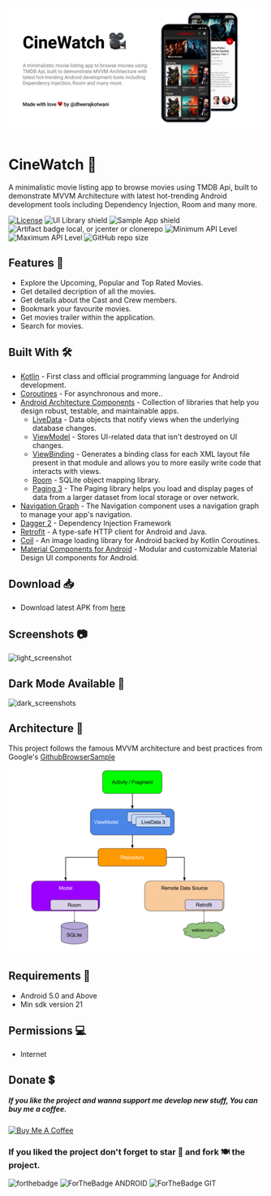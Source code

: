 ![](./Assets/header.png)

# CineWatch 🎥

A minimalistic movie listing app to browse movies using TMDB Api, built to demonstrate MVVM Architecture with latest hot-trending Android development tools including Dependency Injection, Room and many more.

[![License](https://img.shields.io/badge/license-MIT-%2397ca00.svg)](https://github.com/dheerajkotwani/CineWatch/blob/master/LICENSE)
![UI Library shield](https://img.shields.io/badge/LibraryType-UI-blue.svg)
![Sample App shield](https://img.shields.io/badge/App-Sample-green.svg)
![Artifact badge local, or jcenter or clonerepo](https://img.shields.io/badge/Artifact-JCenter-green.svg)
![Minimum API Level](https://img.shields.io/badge/Min%20API%20Level-21-green)
![Maximum API Level](https://img.shields.io/badge/Max%20API%20Level-30-orange)
![GitHub repo size](https://img.shields.io/github/repo-size/dheerajkotwani/CineWatch)

## Features 🚀

- Explore the Upcoming, Popular and Top Rated Movies.
- Get detailed decription of all the movies.
- Get details about the Cast and Crew members.
- Bookmark your favourite movies.
- Get movies trailer within the application.
- Search for movies.

## Built With 🛠

- [Kotlin](https://kotlinlang.org/) - First class and official programming language for Android development.
- [Coroutines](https://kotlinlang.org/docs/reference/coroutines-overview.html) - For asynchronous and more..
- [Android Architecture Components](https://developer.android.com/topic/libraries/architecture) - Collection of libraries that help you design robust, testable, and maintainable apps.
  - [LiveData](https://developer.android.com/topic/libraries/architecture/livedata) - Data objects that notify views when the underlying database changes.
  - [ViewModel](https://developer.android.com/topic/libraries/architecture/viewmodel) - Stores UI-related data that isn't destroyed on UI changes. 
  - [ViewBinding](https://developer.android.com/topic/libraries/view-binding) - Generates a binding class for each XML layout file present in that module and allows you to more easily write code that interacts with views.
  - [Room](https://developer.android.com/topic/libraries/architecture/room) - SQLite object mapping library.
  - [Paging 3](https://developer.android.com/topic/libraries/architecture/paging/v3-overview) - The Paging library helps you load and display pages of data from a larger dataset from local storage or over network. 
- [Navigation Graph](https://developer.android.com/guide/navigation/navigation-design-graph) - The Navigation component uses a navigation graph to manage your app's navigation.  
- [Dagger 2](https://dagger.dev/) - Dependency Injection Framework
- [Retrofit](https://square.github.io/retrofit/) - A type-safe HTTP client for Android and Java.
- [Coil](https://github.com/coil-kt/coil/) - An image loading library for Android backed by Kotlin Coroutines.
- [Material Components for Android](https://github.com/material-components/material-components-android) - Modular and customizable Material Design UI components for Android.

## Download 📥
- Download latest APK from [here](https://github.com/dheerajkotwani/CineWatch/releases/download/refs%2Fheads%2Fmaster/app.apk)

## Screenshots 📷 
![light_screenshot](Assets/screen_shot1.png)

## Dark Mode Available 🌙
![dark_screenshots](Assets/screen_shot2.png)

## Architecture 🗼

This project follows the famous MVVM architecture and best practices from Google's 
[GithubBrowserSample](https://github.com/android/architecture-components-samples/tree/master/GithubBrowserSample)
![architecture](Assets/mvvm_architecture.png)

## Requirements 🎯 
- Android 5.0 and Above
- Min sdk version 21

## Permissions 💻
- Internet

## Donate 💲
##### If you like the project and wanna support me develop new stuff, You can buy me a coffee.
<a href="https://www.buymeacoffee.com/dheerajkotwani" target="_blank"><img src="https://cdn.buymeacoffee.com/buttons/v2/default-orange.png" alt="Buy Me A Coffee" align='center' height='60'></a>

### If you liked the project don't forget to star 🌟 and fork 🍽 the project.
![forthebadge](https://forthebadge.com/images/badges/built-with-love.svg)
![ForTheBadge ANDROID](https://forthebadge.com/images/badges/built-for-android.svg)
![ForTheBadge GIT](https://forthebadge.com/images/badges/uses-git.svg)
